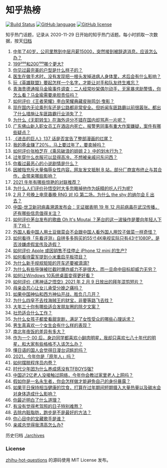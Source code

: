 # 知乎热榜
[![Build Status](https://github.com/ToWeLong/zhihu-hot-questions/workflows/CI/badge.svg)](https://github.com/ToWeLong/zhihu-hot-questions/actions)
[![GitHub language](https://img.shields.io/badge/language-golang-orange.svg)](https://golang.org/)
[![GitHub license](https://img.shields.io/github/license/ToWeLong/zhihu-hot-questions)](https://github.com/ToWeLong/zhihu-hot-questions/blob/main/LICENSE)

知乎热门话题，记录从 2020-11-29 日开始的知乎热门话题。每小时抓取一次数据，按天[归档](./archives)

<!-- BEGIN -->

1. [中年了40岁，公司里熬到中层月薪15000，突然接到被辞退消息，应该怎么办？](https://www.zhihu.com/question/440996574)
1. [199²⁰⁰和200¹⁹⁹哪个更大?](https://www.zhihu.com/question/380167560)
1. [你见过最完美的户型是什么样子的？](https://www.zhihu.com/question/351134471)
1. [医生在做手术时，没有发现把一根头发掉进病人身体里，术后会有什么影响？](https://www.zhihu.com/question/442278003)
1. [玩《英雄联盟》要起怎样一个名字，才能让对手和队友终生难忘？](https://www.zhihu.com/question/37962274)
1. [青海贵德通报马金瑜事件调查：二人经常吵架偶尔动手，无家暴求助警情，你怎么看？马金瑜需要承担责任吗？](https://www.zhihu.com/question/443650338)
1. [如何评价《王者荣耀》李白荣耀典藏皮肤鸣剑·曳影？](https://www.zhihu.com/question/443663331)
1. [现在国内无论乘列车还是公路都非常安全。但听闻车匪路霸以前很嚣张。都出了什么措施让车匪路霸行业消失了？](https://www.zhihu.com/question/443093018)
1. [为什么《无职转生》在海外评分不错在国内却骂声一片呢？](https://www.zhihu.com/question/443688460)
1. [广东佛山新入职女员工在酒店内死亡，报警男同事有重大作案嫌疑，案件有哪些疑点？](https://www.zhihu.com/question/443554590)
1. [《进击的巨人》137 话是否宣告了整部漫画的烂尾？](https://www.zhihu.com/question/443578778)
1. [我的基金赚了20%，马上要过年了，要卖掉吗？](https://www.zhihu.com/question/443001887)
1. [如何评价张柏芝在《乘风破浪的姐姐 2 》中的划水行为？](https://www.zhihu.com/question/443059120)
1. [过年穿什么衣服可以显得高冷，不想被亲戚问东问西？](https://www.zhihu.com/question/439911733)
1. [你看过最恶心的小说剧情是什么？](https://www.zhihu.com/question/369332016)
1. [因被指充斥大量侮辱女性内容，网友发文抵制 B 站，部分厂商宣布终止与其合作，会带来哪些影响？](https://www.zhihu.com/question/443636946)
1. [2021 牛年有哪些惊艳的对联推荐？](https://www.zhihu.com/question/441479272)
1. [为什么人们评价孙悟空时大多忽略掉他作为妖精的吃人行为呢?](https://www.zhihu.com/question/367217456)
1. [2 月 7 号晚上电竞春晚 RNG 对 IG 第二场，为什么 the shy 的纳尔会 E 出去？](https://www.zhihu.com/question/443411290)
1. [中国-世卫新冠病毒溯源发布会：无证据表明 19 年 12 月前病毒在武汉传播，还有哪些信息值得关注？](https://www.zhihu.com/question/443619843)
1. [如何评价茅台发布的歌曲 Oh It's Moutai ？茅台的这一波操作是要向年轻人下手了吗？](https://www.zhihu.com/question/443567514)
1. [外国人看中国人用土豆做菜会不会跟中国人看外国人用饺子做菜一样奇怪？](https://www.zhihu.com/question/442470189)
1. [如何看待「先看评测」自拼多多购买的55寸4K电视实际只有43寸1080P，是否涉嫌虚假宣传及造假？](https://www.zhihu.com/question/443322264)
1. [如何评价 Apple 或因销售不佳停止 iPhone 12 mini 的生产?](https://www.zhihu.com/question/443386131)
1. [如何看待雷军提到小米重启平板项目？](https://www.zhihu.com/question/443334233)
1. [为什么新手规规矩矩的开车还要被滴滴?](https://www.zhihu.com/question/388891942)
1. [为什么有些导弹被拦截时爆炸威力不是很大，而一旦命中目标却威力无穷？](https://www.zhihu.com/question/437328178)
1. [如何让Windows 10系统桌面变得更好看？](https://www.zhihu.com/question/45120814)
1. [如何评价《黑神话之悟空》2021 年 2 月 9 日放出的拜年混剪短片？](https://www.zhihu.com/question/443565420)
1. [母亲会忍心让女儿承受分娩之痛吗？](https://www.zhihu.com/question/440283693)
1. [如果中国神仙和西方神仙开战，胜负几几开？](https://www.zhihu.com/question/442775986)
1. [为什么四皇不去找海贼王的财宝，非要等路飞去找？](https://www.zhihu.com/question/439971074)
1. [大年三十你有哪些适合发朋友圈的除夕文案？](https://www.zhihu.com/question/441614349)
1. [社恐适合什么工作？](https://www.zhihu.com/question/329594536)
1. [为什么女孩子都爱看甜宠剧，满足了女性受众的哪些心理诉求？](https://www.zhihu.com/question/443456771)
1. [男生真喜欢一个女生会有什么样的表现？](https://www.zhihu.com/question/277340935)
1. [南北年夜饭的差异有多大？](https://www.zhihu.com/question/443415997)
1. [作为一个 00 后，身边同学都喜欢小鲜肉明星，我却只喜欢七八十年代的明星，和大家有些格格不入该怎么办？](https://www.zhihu.com/question/443482978)
1. [懂日语的国人会觉得日漫台词尴尬吗？](https://www.zhihu.com/question/442484185)
1. [2021，今年你是「原年人」吗？](https://www.zhihu.com/question/443464671)
1. [如何摆脱程序员内卷？](https://www.zhihu.com/question/441933392)
1. [时代少年团为什么养成感没有TFBOYS强?](https://www.zhihu.com/question/443085295)
1. [中国近2亿老人没接触过网络，今年你会教过家里老人上网吗？](https://www.zhihu.com/question/443625185)
1. [假如你是一名永生者，你会怎样做才能避免自己的身份暴露？](https://www.zhihu.com/question/438453657)
1. [如果平日保持相当健康的饮食，打算在过年期间短期摄入大量热量以及碳水会对身体造成什么影响？](https://www.zhihu.com/question/443232902)
1. [你最近明白了什么道理？](https://www.zhihu.com/question/431861103)
1. [有没有觉得考驾照的日子特别难熬？](https://www.zhihu.com/question/305986066)
1. [去除内脏脂肪，跑步是不是最好的方法？](https://www.zhihu.com/question/427095682)
1. [你心目中的宝藏歌手是谁？](https://www.zhihu.com/question/438629719)
1. [亲戚总觉得我清高怎么办?](https://www.zhihu.com/question/443292020)

<!-- END -->

历史归档 [./archives](./archives)


### License
[zhihu-hot-questions](https://github.com/towelong/zhihu-hot-questions) 的源码使用 MIT License 发布。